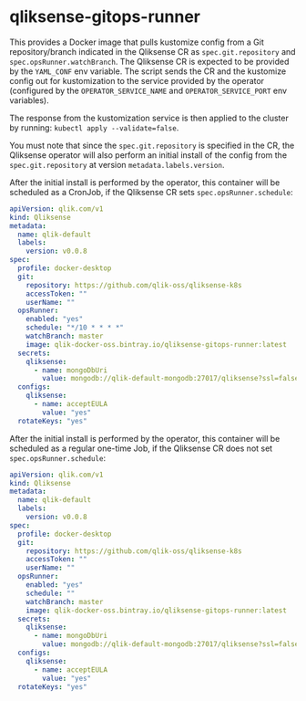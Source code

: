 # qliksense-gitops-runner

This provides a Docker image that pulls kustomize config from a Git repository/branch indicated in the Qliksense CR as `spec.git.repository` and `spec.opsRunner.watchBranch`.
The Qliksense CR is expected to be provided by the `YAML_CONF` env variable.
The script sends the CR and the kustomize config out for kustomization to the service provided by the operator (configured by the `OPERATOR_SERVICE_NAME` and `OPERATOR_SERVICE_PORT` env variables).

The response from the kustomization service is then applied to the cluster by running: `kubectl apply --validate=false`.

You must note that since the `spec.git.repository` is specified in the CR, 
the Qliksense operator will also perform an initial install of the config from the `spec.git.repository` at version `metadata.labels.version`. 

After the initial install is performed by the operator, this container will be scheduled as a CronJob, 
if the Qliksense CR sets `spec.opsRunner.schedule`:

```yaml
apiVersion: qlik.com/v1
kind: Qliksense
metadata:
  name: qlik-default
  labels:
    version: v0.0.8
spec:
  profile: docker-desktop
  git:
    repository: https://github.com/qlik-oss/qliksense-k8s
    accessToken: ""
    userName: ""
  opsRunner:
    enabled: "yes"
    schedule: "*/10 * * * *"
    watchBranch: master
    image: qlik-docker-oss.bintray.io/qliksense-gitops-runner:latest
  secrets:
    qliksense:
      - name: mongoDbUri
        value: mongodb://qlik-default-mongodb:27017/qliksense?ssl=false
  configs:
    qliksense:
      - name: acceptEULA
        value: "yes"
  rotateKeys: "yes"
```

After the initial install is performed by the operator, this container will be scheduled as a regular one-time Job, 
if the Qliksense CR does not set `spec.opsRunner.schedule`:

```yaml
apiVersion: qlik.com/v1
kind: Qliksense
metadata:
  name: qlik-default
  labels:
    version: v0.0.8
spec:
  profile: docker-desktop
  git:
    repository: https://github.com/qlik-oss/qliksense-k8s
    accessToken: ""
    userName: ""
  opsRunner:
    enabled: "yes"
    schedule: ""
    watchBranch: master
    image: qlik-docker-oss.bintray.io/qliksense-gitops-runner:latest
  secrets:
    qliksense:
      - name: mongoDbUri
        value: mongodb://qlik-default-mongodb:27017/qliksense?ssl=false
  configs:
    qliksense:
      - name: acceptEULA
        value: "yes"
  rotateKeys: "yes"
```
